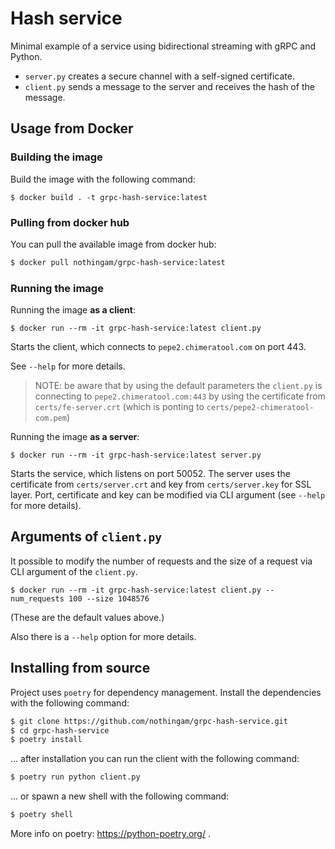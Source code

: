 # Hash service

Minimal example of a service using bidirectional streaming with gRPC and Python.

* `server.py` creates a secure channel with a self-signed certificate.
* `client.py` sends a message to the server and receives the hash of the message.

## Usage from Docker


### Building the image

Build the image with the following command:

```
$ docker build . -t grpc-hash-service:latest
```

### Pulling from docker hub

You can pull the available image from docker hub:

```bash
$ docker pull nothingam/grpc-hash-service:latest
```

### Running the image

Running the image **as a client**:

```
$ docker run --rm -it grpc-hash-service:latest client.py
```

Starts the client, which connects to `pepe2.chimeratool.com` on port 443.

See `--help` for more details.

> NOTE: be aware that by using the default parameters the `client.py` is connecting to `pepe2.chimeratool.com:443` by using the certificate from `certs/fe-server.crt` (which is ponting to `certs/pepe2-chimeratool-com.pem`)

Running the image **as a server**:

```
$ docker run --rm -it grpc-hash-service:latest server.py
```

Starts the service, which listens on port 50052. The server uses the certificate from `certs/server.crt` and key from `certs/server.key` for SSL layer. Port, certificate and key can be modified via CLI argument (see `--help` for more details).


## Arguments of `client.py`

It possible to modify the number of requests and the size of a request via CLI argument of the `client.py`.

```
$ docker run --rm -it grpc-hash-service:latest client.py --num_requests 100 --size 1048576
```

(These are the default values above.)

Also there is a `--help` option for more details.

## Installing from source

Project uses `poetry` for dependency management. Install the dependencies with the following command:

```bash
$ git clone https://github.com/nothingam/grpc-hash-service.git
$ cd grpc-hash-service
$ poetry install
```

... after installation you can run the client with the following command:

```bash
$ poetry run python client.py
```

... or spawn a new shell with the following command:

```bash
$ poetry shell
```

More info on poetry: https://python-poetry.org/ .